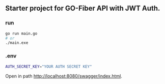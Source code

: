 ## Starter project for GO-Fiber API with JWT Auth.

### run
```bash
go run main.go
# or
./main.exe
```

### .env
```bash
AUTH_SECRET_KEY="YOUR AUTH SECRET KEY"
```

Open in path [http://localhost:8080/swagger/index.html](http://localhost:8080/swagger/index.html#/).
